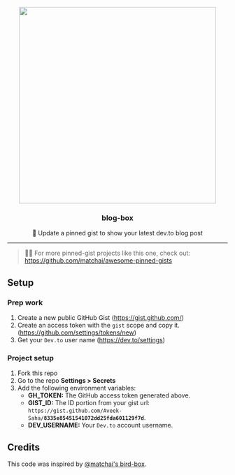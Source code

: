 <p align="center">
  <img width="450" src="https://user-images.githubusercontent.com/31800695/95653499-c52a4580-0b16-11eb-863a-e23c43e4ae21.png">
  <h3 align="center">blog-box</h3>
  <p align="center">📝 Update a pinned gist to show your latest dev.to blog post</p>
</p>

---

> 📌✨ For more pinned-gist projects like this one, check out: https://github.com/matchai/awesome-pinned-gists

## Setup

### Prep work

1. Create a new public GitHub Gist (https://gist.github.com/)
1. Create an access token with the `gist` scope and copy it. (https://github.com/settings/tokens/new)
1. Get your `Dev.to` user name (https://dev.to/settings)

### Project setup

1. Fork this repo
1. Go to the repo **Settings > Secrets**
1. Add the following environment variables:
   - **GH_TOKEN:** The GitHub access token generated above.
   - **GIST_ID:** The ID portion from your gist url: `https://gist.github.com/Aveek-Saha/`**`8335e85451541072dd25fda601129f7d`**.
   - **DEV_USERNAME:** Your `Dev.to` account username.

## Credits
This code was inspired by [@matchai's bird-box](https://github.com/matchai/bird-box).